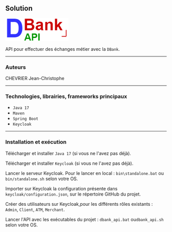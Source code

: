 ## Solution
![Logo de de DBankAPI](doc/DBankAPI.png)

API pour effectuer des échanges métier avec la `DBank`.

____
### Auteurs
CHEVRIER Jean-Christophe

____
### Technologies, librairies, frameworks principaux

- `Java 17`
- `Maven`
- `Spring Boot`
- `Keycloak`

____
### Installation et exécution

Télécharger et installer `Java 17`
(si vous ne l'avez pas déjà).

Télécharger et installer `Keycloak`
(si vous ne l'avez pas déjà).

Lancer le serveur Keycloak.
Pour le lancer en local : `bin\standalone.bat`
ou `bin/standalone.sh` selon votre OS.

Importer sur Keycloak la configuration
présente dans `keycloak/configuration.json`,
sur le répertoire GitHub du projet.

Créer des utilisateurs sur Keycloak,pour
les différents rôles existants : `Admin`,
`Client`, `ATM`, `Merchant`.

Lancer l'API avec les exécutables du projet :
`dbank_api.bat` ou`dbank_api.sh` selon votre OS.
